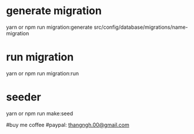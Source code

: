
# generate migration 
yarn or npm run migration:generate src/config/database/migrations/name-migration

 # run migration
yarn or npm run migration:run

# seeder
yarn or npm run make:seed

#buy me coffee
#paypal: thangngh.00@gmail.com
